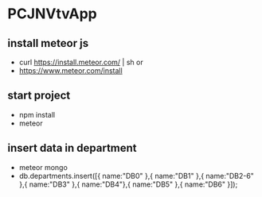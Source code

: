 # PCJNVtvApp

## install meteor js
- curl https://install.meteor.com/ | sh
or
- https://www.meteor.com/install

## start project
- npm install
- meteor


## insert data in department
- meteor mongo
- db.departments.insert([{ name:"DB0" },{ name:"DB1" },{ name:"DB2-6" },{ name:"DB3" },{ name:"DB4"},{ name:"DB5" },{ name:"DB6" }]);



